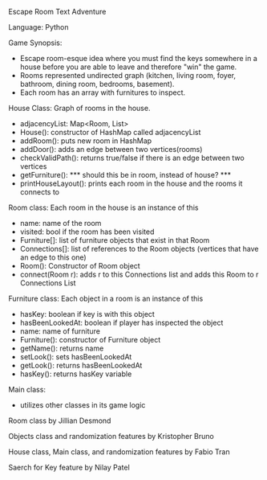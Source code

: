 Escape Room Text Adventure

Language: Python

Game Synopsis: 
- Escape room-esque idea where you must find the keys somewhere in a house before you are able to leave and therefore "win" the game. 
- Rooms represented undirected graph (kitchen, living room, foyer, bathroom, dining room, bedrooms, basement).
- Each room has an array with furnitures to inspect.

House Class: Graph of rooms in the house.
- adjacencyList: Map<Room, List<Room>>
- House(): constructor of HashMap called adjacencyList
- addRoom(): puts new room in HashMap
- addDoor(): adds an edge between two vertices(rooms)
- checkValidPath(): returns true/false if there is an edge between two vertices
- getFurniture(): *** should this be in room, instead of house? ***
- printHouseLayout(): prints each room in the house and the rooms it connects to

Room class: Each room in the house is an instance of this
- name: name of the room
- visited: bool if the room has been visited
- Furniture[]: list of furniture objects that exist in that Room
- Connections[]: list of references to the Room objects (vertices that have an edge to this one)
- Room(): Constructor of Room object 
- connect(Room r): adds r to this Connections list and adds this Room to r Connections List

Furniture class: Each object in a room is an instance of this
- hasKey: boolean if key is with this object
- hasBeenLookedAt: boolean if player has inspected the object
- name: name of furniture
- Furniture(): constructor of Furniture object
- getName(): returns name
- setLook(): sets hasBeenLookedAt
- getLook(): returns hasBeenLookedAt
- hasKey(): returns hasKey variable

Main class:
- utilizes other classes in its game logic
  
Room class by Jillian Desmond

Objects class and randomization features by Kristopher Bruno

House class, Main class, and randomization features by Fabio Tran

Saerch for Key feature by Nilay Patel
